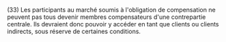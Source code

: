 (33) Les participants au marché soumis à l'obligation de compensation ne peuvent pas tous devenir membres compensateurs d'une contrepartie centrale. Ils devraient donc pouvoir y accéder en tant que clients ou clients indirects, sous réserve de certaines conditions.